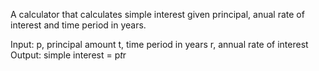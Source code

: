 A calculator that calculates simple interest given principal, anual rate of interest and time period in years. 

Input:
  p, principal amount
  t, time period in years
  r, annual rate of interest
Output:
  simple interest = p*t*r
